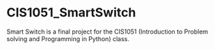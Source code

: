 # CIS1051_SmartSwitch
Smart Switch is a final project for the CIS1051 (Introduction to Problem solving and Programming in Python) class.
